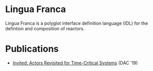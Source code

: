 # Lingua Franca

Lingua Franca is a polyglot interface definition language (IDL) for the defintion and composition of reactors.

# Publications
- [Invited: Actors Revisited for Time-Critical Systems](https://ptolemy.berkeley.edu/publications/papers/19/LohstrohEtAl_Reactors_DAC_2019.pdf) (DAC '19)
